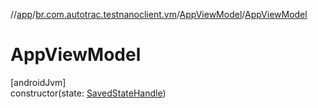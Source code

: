 //[app](../../../index.md)/[br.com.autotrac.testnanoclient.vm](../index.md)/[AppViewModel](index.md)/[AppViewModel](-app-view-model.md)

# AppViewModel

[androidJvm]\
constructor(state: [SavedStateHandle](https://developer.android.com/reference/kotlin/androidx/lifecycle/SavedStateHandle.html))
